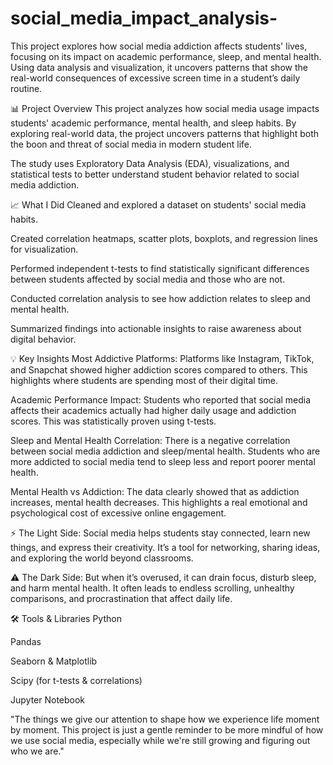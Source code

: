# social_media_impact_analysis-
This project explores how social media addiction affects students' lives, focusing on its impact on academic performance, sleep, and mental health. Using data analysis and visualization, it uncovers patterns that show the real-world consequences of excessive screen time in a student’s daily routine.

📊 Project Overview
This project analyzes how social media usage impacts students' academic performance, mental health, and sleep habits.
By exploring real-world data, the project uncovers patterns that highlight both the boon and threat of social media in modern student life.

The study uses Exploratory Data Analysis (EDA), visualizations, and statistical tests to better understand student behavior related to social media addiction.

📈 What I Did
Cleaned and explored a dataset on students' social media habits.

Created correlation heatmaps, scatter plots, boxplots, and regression lines for visualization.

Performed independent t-tests to find statistically significant differences between students affected by social media and those who are not.

Conducted correlation analysis to see how addiction relates to sleep and mental health.

Summarized findings into actionable insights to raise awareness about digital behavior.

💡 Key Insights
Most Addictive Platforms:
Platforms like Instagram, TikTok, and Snapchat showed higher addiction scores compared to others. This highlights where students are spending most of their digital time.

Academic Performance Impact:
Students who reported that social media affects their academics actually had higher daily usage and addiction scores. This was statistically proven using t-tests.

Sleep and Mental Health Correlation:
There is a negative correlation between social media addiction and sleep/mental health. Students who are more addicted to social media tend to sleep less and report poorer mental health.

Mental Health vs Addiction:
The data clearly showed that as addiction increases, mental health decreases. This highlights a real emotional and psychological cost of excessive online engagement.

⚡ The Light Side:
Social media helps students stay connected, learn new things, and express their creativity. It’s a tool for networking, sharing ideas, and exploring the world beyond classrooms.

⚠️ The Dark Side:
But when it’s overused, it can drain focus, disturb sleep, and harm mental health. It often leads to endless scrolling, unhealthy comparisons, and procrastination that affect daily life.

🛠️ Tools & Libraries
Python 

Pandas

Seaborn & Matplotlib

Scipy (for t-tests & correlations)

Jupyter Notebook

"The things we give our attention to shape how we experience life moment by moment. This project is just a gentle reminder to be more mindful of how we use social media, especially while we're still growing and figuring out who we are."


